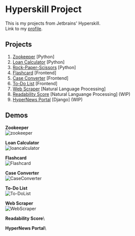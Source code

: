 # Hyperskill Project
This is my projects from Jetbrains' Hyperskill.\
Link to my [profile](https://hyperskill.org/profile/9133990).


## Projects
1. [Zookeeper](https://github.com/ana117/hyperskill-python-Zookeeper) [Python]
2. [Loan Calculator](https://github.com/ana117/hyperskill-python-LoanCalculator) [Python]
3. [Rock-Paper-Scissors](https://github.com/ana117/hyperskill-python-RockPaperScissors) [Python]
4. [Flashcard](https://github.com/ana117/hyperskill-frontend-Flashcard) [Frontend]
5. [Case Converter](https://github.com/ana117/hyperskill-frontend-CaseConverter) [Frontend]
6. [To-Do List](https://github.com/ana117/hyperskill-frontend-ToDoList) [Frontend]
7. [Web Scraper](https://github.com/ana117/hyperskill-nlp-WebScraper) [Natural Language Processing]
8. [Readability Score](https://github.com/ana117/hyperskill-nlp-ReadabilityScore) [Natural Languange Processing] (WIP)
9. [HyperNews Portal]() [Django] (WIP)

## Demos
**Zookeeper**\
![zookeeper](https://user-images.githubusercontent.com/63540951/103210470-4fc15a80-4938-11eb-9286-f12166e97310.gif)

**Loan Calculator**\
![loancalculator](https://user-images.githubusercontent.com/63540951/99353900-06610280-28d8-11eb-9d9b-3eab13e3f8b0.gif)

**Flashcard**\
![Flashcard](https://user-images.githubusercontent.com/63540951/127807085-bea125d4-9ce3-48aa-9e44-86ae1f40b236.gif)

**Case Converter**\
![CaseConverter](https://user-images.githubusercontent.com/63540951/128593552-b053d8b1-c82b-40fb-8bf1-05600e33a698.gif)

**To-Do List**\
![To-DoList](https://user-images.githubusercontent.com/63540951/129526185-4e1888e6-f873-4c27-a72f-93793c8ec20e.gif)

**Web Scraper**\
![WebScraper](https://user-images.githubusercontent.com/63540951/130343724-4a44c592-9c99-45fa-8bdf-5316973ea63a.gif)

**Readability Score**\

**HyperNews Portal**\
